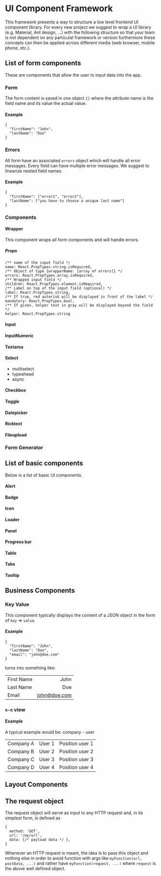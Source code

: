 # UI Component Framework


This framework presents a way to structure a low level frontend UI component library. For every new project we suggest to wrap a UI library (e.g. Material, Ant design, ...) with the following structure so that your team is not dependent on any particulat framework or version furthermore these concepts can then be applied across different media (web browser, mobile phone, etc.).

## List of form components

These are components that allow the user to input data into the app.

### Form

The form content is saved in one object `{}` where the attribute name is the field name and its value the actual value.

#### Example

```
{
  "firstName": "John",
  "lastName": "Doe"
}
```

### Errors

All form have an associated `errors` object which will handle all error messages. Every field can have multiple error messages. We suggest to linearize nested field names.

#### Example

```
{
  "firstName": ["error1", "error2"],
  "lastName": ["you have to choose a unique last name"]
}
```

### Components

#### Wrapper

This component wraps all form components and will handle errors.

##### Props
```
/** name of the input field */
name: React.PropTypes.string.isRequired,
/** Object of type {wrapperName: [array of errors]} */
errors: React.PropTypes.array.isRequired,
/** Wrapped input field */
children: React.PropTypes.element.isRequired,
/** Label on top of the input field (optional) */
label: React.PropTypes.string,
/** If true, red asterisk will be displayed in front of the label */
mandatory: React.PropTypes.bool,
/** If given, helper text in gray will be displayed beyond the field */
helper: React.PropTypes.string
```

#### Input

#### InputNumeric

#### Textarea

#### Select

* multiselect
* typeahead
* async

#### Checkbox

#### Toggle

#### Datepicker

#### Ricktext

#### Fileupload

### Form Generator

## List of basic components

Below is a list of basic UI components.

#### Alert

#### Badge

#### Icon

#### Loader

#### Panel

#### Progress bar

#### Table

#### Tabs

#### Tooltip

## Business Components

### Key Value

This component typically displays the content of a JSON object in the form of `key` => `value`.

#### Example

```
{
  "firstName": "John",
  "lastName": "Doe",
  "email": "john@doe.com"
}
```

turns into something like:

|               |              |
| ------------- |-------------:|
| First Name    | John         |
| Last Name     | Doe          |
| Email         | john@doe.com |

### `n-n` view

#### Example

A typical example would be: company - user

|              |            |                    |
| ------------- |----------:|-------------------:|
| Company A    | User 1     | Position user 1    |
| Company B    | User 2     | Position user 2    |
| Company C    | User 3     | Position user 3    |
| Company D    | User 4     | Position user 4    |

## Layout Components

## The request object

The request object will serve as input to any HTTP request and, in its simplest form, is defined as

```
{
  method: 'GET',
  url: '/my/url',
  data: {/* payload data */ },
}
```

Whenever an HTTP request is meant, the idea is to pass this object and nothing else in order to avoid function with args like `myFunction(url, postData, ...)` and rather have `myFunction(request, ...)` where `request` is the above well defined object.
